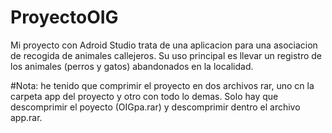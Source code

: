 # ProyectoOIG
Mi proyecto con Adroid Studio trata de una aplicacion para una asociacion de recogida de animales callejeros.
Su uso principal es llevar un registro de los animales (perros y gatos) abandonados en la localidad.



#Nota:
he tenido que comprimir el proyecto en dos archivos rar, uno cn la carpeta app del proyecto y otro con todo lo demas. Solo hay que descomprimir el poyecto (OIGpa.rar) y descomprimir dentro el archivo app.rar.

